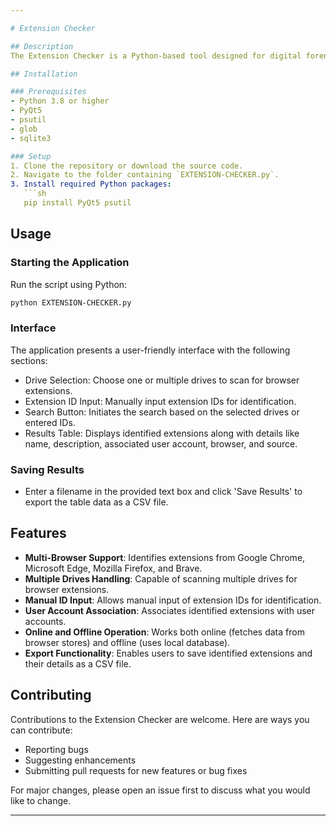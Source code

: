 ```yaml
---

# Extension Checker

## Description
The Extension Checker is a Python-based tool designed for digital forensic investigators. It automates the process of identifying browser extensions across different browsers like Google Chrome, Microsoft Edge, Mozilla Firefox, and Brave. This tool is particularly useful for analyzing systems with multiple drives or user profiles.

## Installation

### Prerequisites
- Python 3.8 or higher
- PyQt5
- psutil
- glob
- sqlite3

### Setup
1. Clone the repository or download the source code.
2. Navigate to the folder containing `EXTENSION-CHECKER.py`.
3. Install required Python packages:
   ```sh
   pip install PyQt5 psutil
   ```

## Usage

### Starting the Application
Run the script using Python:
```sh
python EXTENSION-CHECKER.py
```

### Interface
The application presents a user-friendly interface with the following sections:
- Drive Selection: Choose one or multiple drives to scan for browser extensions.
- Extension ID Input: Manually input extension IDs for identification.
- Search Button: Initiates the search based on the selected drives or entered IDs.
- Results Table: Displays identified extensions along with details like name, description, associated user account, browser, and source.

### Saving Results
- Enter a filename in the provided text box and click 'Save Results' to export the table data as a CSV file.

## Features

- **Multi-Browser Support**: Identifies extensions from Google Chrome, Microsoft Edge, Mozilla Firefox, and Brave.
- **Multiple Drives Handling**: Capable of scanning multiple drives for browser extensions.
- **Manual ID Input**: Allows manual input of extension IDs for identification.
- **User Account Association**: Associates identified extensions with user accounts.
- **Online and Offline Operation**: Works both online (fetches data from browser stores) and offline (uses local database).
- **Export Functionality**: Enables users to save identified extensions and their details as a CSV file.

## Contributing

Contributions to the Extension Checker are welcome. Here are ways you can contribute:
- Reporting bugs
- Suggesting enhancements
- Submitting pull requests for new features or bug fixes

For major changes, please open an issue first to discuss what you would like to change.

---
```

